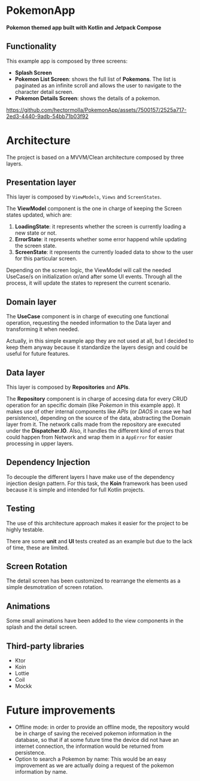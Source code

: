 # PokemonApp
#### Pokemon themed app built with Kotlin and Jetpack Compose

## Functionality
This example app is composed by three screens:
- **Splash Screen**
- **Pokemon List Screen**: shows the full list of **Pokemons**. The list is paginated as an infinite scroll and allows the user to navigate to the character detail screen.
- **Pokemon Details Screen**: shows the details of a pokemon.

https://github.com/hectormolla/PokemonApp/assets/7500157/2525a717-2ed3-4440-9adb-54bb71b03f92

# Architecture
The project is based on a MVVM/Clean architecture composed by three layers.

## Presentation layer
This layer is composed by `ViewModels`, `Views` and `ScreenStates`.

The **ViewModel** component is the one in charge of keeping the Screen states updated, which are:
1. **LoadingState**: it represents whether the screen is currently loading a new state or not.
2. **ErrorState**: it represents whether some error happend while updating the screen state.
3. **ScreenState**: it represents the currently loaded data to show to the user for this particular screen. 

Depending on the screen logic, the ViewModel will call the needed UseCase/s on initialization or/and after some UI events. Through all the process, it will update the states to represent the current scenario.

## Domain layer
The **UseCase** component is in charge of executing one functional operation, requesting the needed information to the Data layer and transforming it when needed.

Actually, in this simple example app they are not used at all, but I decided to keep them anyway because it standardize the layers design and could be useful for future features.

## Data layer
This layer is composed by **Repositories** and **APIs**.

The **Repository** component is in charge of accesing data for every CRUD operation for an specific domain (like *Pokemon* in this example app). It makes use of other internal components like *APIs* (or *DAOS* 
in case we had persistence), depending on the source of the data, abstracting the Domain layer from it. The network calls made from the repository are executed under the **Dispatcher.IO**.
Also, it handles the different kind of errors that could happen from Network and wrap them in a `AppError` for easier processing in upper layers.

## Dependency Injection
To decouple the different layers I have make use of the dependency injection design pattern.
For this task, the **Koin** framework has been used because it is simple and intended for full Kotlin projects.

## Testing
The use of this architecture approach makes it easier for the project to be highly testable.

There are some **unit** and **UI** tests created as an example but due to the lack of time, these are limited.

## Screen Rotation
The detail screen has been customized to rearrange the elements as a simple desmotration of screen rotation.

## Animations
Some small animations have been added to the view components in the splash and the detail screen.

## Third-party libraries
- Ktor
- Koin
- Lottie
- Coil
- Mockk

# Future improvements
- Offline mode: in order to provide an offline mode, the repository would be in charge of saving the received pokemon information in the database, so that if at some future time the device did not have an internet connection, the information would be returned from persistence.
- Option to search a Pokemon by name: This would be an easy improvement as we are actually doing a request of the pokemon information by name.






